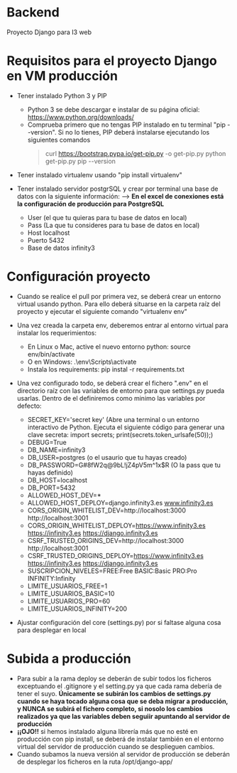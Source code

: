 # Backend
Proyecto Django para I3 web

# Requisitos para el proyecto Django en VM producción

- Tener instalado Python 3 y PIP
    * Python 3 se debe descargar e instalar de su página oficial: https://www.python.org/downloads/
    * Comprueba primero que no tengas PIP instalado en tu terminal "pip --version". Si no lo tienes, PIP deberá instalarse ejecutando los siguientes comandos
       > curl https://bootstrap.pypa.io/get-pip.py -o get-pip.py
       > python get-pip.py
       > pip --version
       
- Tener instalado virtualenv usando "pip install virtualenv"
- Tener instalado servidor postgrSQL y crear por terminal una base de datos con la siguiente información: --> **En el excel de conexiones está la configuración de producción para PostgreSQL**
  * User	(el que tu quieras para tu base de datos en local) 
  * Pass	(La que tu consideres para tu base de datos en local)
  * Host	localhost
  * Puerto	5432
  * Base de datos	infinity3

# Configuración proyecto

- Cuando se realice el pull por primera vez, se deberá crear un entorno virtual usando python. Para ello deberá situarse en la carpeta raíz del proyecto y ejecutar el siguiente comando "virtualenv env"
- Una vez creada la carpeta env, deberemos entrar al entorno virtual para instalar los requerimientos:
  * En Linux o Mac, active el nuevo entorno python: source env/bin/activate
  * O en Windows: .\env\Scripts\activate
  * Instala los requirements: pip instal -r requirements.txt
    
- Una vez configurado todo, se deberá crear el fichero ".env" en el directorio raíz con las variables de entorno para que settings.py pueda usarlas. Dentro de el definiremos como minimo las variables por defecto:
  * SECRET_KEY='secret key' (Abre una terminal o un entorno interactivo de Python. Ejecuta el siguiente código para generar una clave secreta: import secrets; print(secrets.token_urlsafe(50));)
  * DEBUG=True
  * DB_NAME=infinity3
  * DB_USER=postgres (o el usaurio que tu hayas creado)
  * DB_PASSWORD=G#8fW2q@9bL!jZ4pV5m^1x$R (O la pass que tu hayas definido)
  * DB_HOST=localhost
  * DB_PORT=5432
  * ALLOWED_HOST_DEV=*
  * ALLOWED_HOST_DEPLOY=django.infinity3.es www.infinity3.es
  * CORS_ORIGIN_WHITELIST_DEV=http://localhost:3000 http://localhost:3001
  * CORS_ORIGIN_WHITELIST_DEPLOY=https://www.infinity3.es https://infinity3.es https://django.infinity3.es
  * CSRF_TRUSTED_ORIGINS_DEV=http://localhost:3000 http://localhost:3001
  * CSRF_TRUSTED_ORIGINS_DEPLOY=https://www.infinity3.es https://infinity3.es https://django.infinity3.es
  * SUSCRIPCION_NIVELES=FREE:Free BASIC:Basic PRO:Pro INFINITY:Infinity
  * LIMITE_USUARIOS_FREE=1
  * LIMITE_USUARIOS_BASIC=10
  * LIMITE_USUARIOS_PRO=60
  * LIMITE_USUARIOS_INFINITY=200
    
- Ajustar configuración del core (settings.py) por si faltase alguna cosa para desplegar en local

# Subida a producción

- Para subir a la rama deploy se deberán de subir todos los ficheros exceptuando el .gitignore y el setting.py ya que cada rama debería de tener el suyo. **Únicamente se subirán los cambios de settings.py cuando se haya tocado alguna cosa que se deba migrar a producción, y NUNCA se subirá el fichero completo, si nosolo los cambios realizados ya que las variables deben seguiir apuntando al servidor de producción**
- **¡¡OJO!!** si hemos instalado alguna librería más que no esté en producción con pip install, se deberá de instalar también en el entorno virtual del servidor de producción cuando se desplieguen cambios.
- Cuando subamos la nueva versión al servidor de producción se deberán de desplegar los ficheros en la ruta /opt/django-app/
